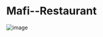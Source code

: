 # Mafi--Restaurant

![image](https://github.com/user-attachments/assets/397e586e-8ad9-4a42-82d0-693c302ab7da)
